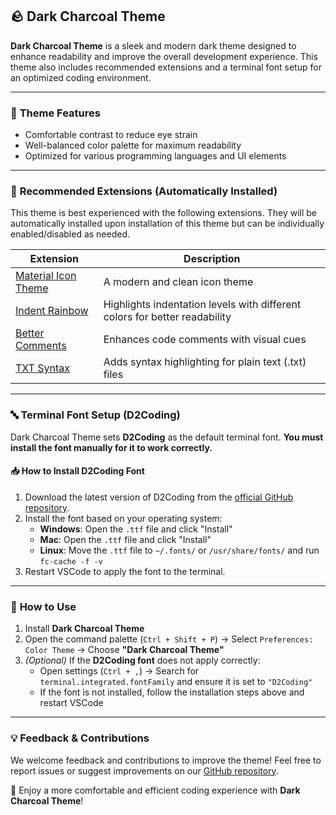 ## 🪨 Dark Charcoal Theme  

**Dark Charcoal Theme** is a sleek and modern dark theme designed to enhance readability and improve the overall development experience. This theme also includes recommended extensions and a terminal font setup for an optimized coding environment.

---

### 🎨 **Theme Features**  
- Comfortable contrast to reduce eye strain  
- Well-balanced color palette for maximum readability  
- Optimized for various programming languages and UI elements  

---

### 🔌 **Recommended Extensions (Automatically Installed)**  
This theme is best experienced with the following extensions. They will be automatically installed upon installation of this theme but can be individually enabled/disabled as needed.  

| Extension | Description |
|-----------|------------|
| [Material Icon Theme](https://marketplace.visualstudio.com/items?itemName=PKief.material-icon-theme) | A modern and clean icon theme |
| [Indent Rainbow](https://marketplace.visualstudio.com/items?itemName=oderwat.indent-rainbow) | Highlights indentation levels with different colors for better readability |
| [Better Comments](https://marketplace.visualstudio.com/items?itemName=aaron-bond.better-comments) | Enhances code comments with visual cues |
| [TXT Syntax](https://marketplace.visualstudio.com/items?itemName=xshrim.txt-syntax) | Adds syntax highlighting for plain text (.txt) files |

---

### 🔤 **Terminal Font Setup (D2Coding)**  
Dark Charcoal Theme sets **D2Coding** as the default terminal font. **You must install the font manually for it to work correctly.**  

#### 📥 **How to Install D2Coding Font**  
1. Download the latest version of D2Coding from the [official GitHub repository](https://github.com/naver/d2codingfont).  
2. Install the font based on your operating system:  
   - **Windows**: Open the `.ttf` file and click "Install"  
   - **Mac**: Open the `.ttf` file and click "Install"  
   - **Linux**: Move the `.ttf` file to `~/.fonts/` or `/usr/share/fonts/` and run `fc-cache -f -v`  
3. Restart VSCode to apply the font to the terminal.  

---

### 🚀 **How to Use**  
1. Install **Dark Charcoal Theme**  
2. Open the command palette (`Ctrl + Shift + P`) → Select `Preferences: Color Theme` → Choose **"Dark Charcoal Theme"**  
3. *(Optional)* If the **D2Coding font** does not apply correctly:  
   - Open settings (`Ctrl + ,`) → Search for `terminal.integrated.fontFamily` and ensure it is set to `"D2Coding"`  
   - If the font is not installed, follow the installation steps above and restart VSCode  

---

### 💡 **Feedback & Contributions**  
We welcome feedback and contributions to improve the theme! Feel free to report issues or suggest improvements on our [GitHub repository](https://github.com/the0807/Dark-Charcoal-Theme).  

🚀 Enjoy a more comfortable and efficient coding experience with **Dark Charcoal Theme**!